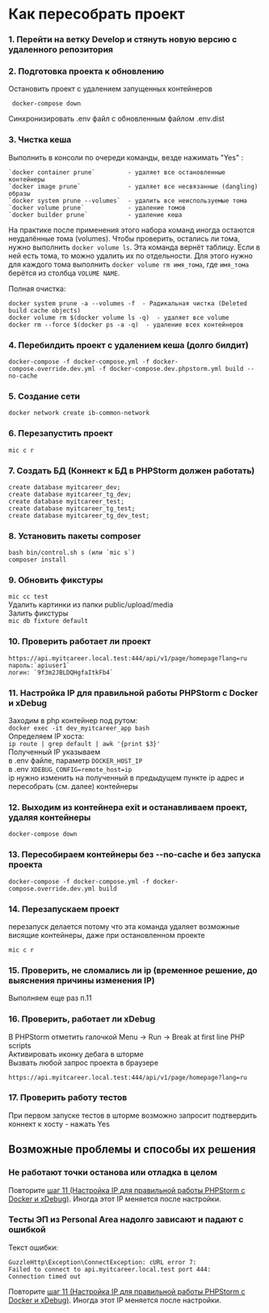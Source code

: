 # Как пересобрать проект

### 1. Перейти на ветку Develop и стянуть новую версию с удаленного репозитория
### 2. Подготовка проекта к обновлению
   Остановить проект с удалением запущенных контейнеров

     docker-compose down
   Синхронизировать .env файл с обновленным файлом .env.dist
### 3. Чистка кеша
   Выполнить в консоли по очереди команды, везде нажимать "Yes" :

    `docker container prune`         - удаляет все остановленные контейнеры
    `docker image prune`             - удаляет все несвязанные (dangling) образы
    `docker system prune --volumes`  - удалить все неиспользуемые тома
    `docker volume prune`            - удаление томов
    `docker builder prune`           - удаление кеша

   На практике после применения этого набора команд иногда остаются неудалённые тома (volumes).
   Чтобы проверить, остались ли тома, нужно выполнить `docker volume ls`. Эта команда вернёт таблицу.
   Если в ней есть тома, то можно удалить их по отдельности. Для этого нужно для каждого тома выполнить
   `docker volume rm имя_тома`, где `имя_тома` берётся из столбца `VOLUME NAME`.

   Полная очистка:
  
    docker system prune -a --volumes -f  - Радикальная чистка (Deleted build cache objects)
    docker volume rm $(docker volume ls -q)  - удаляет все volume
    docker rm --force $(docker ps -a -q)  - удаление всех контейнеров


### 4. Перебилдить проект с удалением кеша (долго билдит)
`docker-compose -f docker-compose.yml -f docker-compose.override.dev.yml -f docker-compose.dev.phpstorm.yml build --no-cache`
### 5. Создание сети
   `docker network create ib-common-network`
### 6. Перезапустить проект
   `mic c r`
### 7. Создать БД (Коннект к БД в PHPStorm должен работать)

    create database myitcareer_dev;
    create database myitcareer_tg_dev;
    create database myitcareer_test;
    create database myitcareer_tg_test;
    create database myitcareer_tg_dev_test;

### 8. Установить пакеты composer
    bash bin/control.sh s (или `mic s`)
    composer install
### 9. Обновить фикстуры
   `mic cc test`\
    Удалить картинки из папки public/upload/media\
    Залить фикстуры\
   `mic db fixture default`
### 10. Проверить работает ли проект
    https://api.myitcareer.local.test:444/api/v1/page/homepage?lang=ru
    пароль:`apiuser1`
    логин: `9f3m2JBLDQHgfaItkFb4`
### 11. Настройка IP для правильной работы PHPStorm с Docker и xDebug
   Заходим в php контейнер под рутом:\
   `docker exec -it dev_myitcareer_app bash`\
   Определяем IP хоста:\
   `ip route | grep default | awk '{print $3}'`\
   Полученный IP указываем\
   в .env файле, параметр `DOCKER_HOST_IP`\
   в .env `XDEBUG_CONFIG=remote_host=ip`\
   ip нужно изменить на полученный в предыдущем пункте ip адрес и пересобрать (см. далее) контейнеры
### 12. Выходим из контейнера exit и останавливаем проект, удаляя контейнеры
   `docker-compose down`
### 13. Пересобираем контейнеры без --no-cache и без запуска проекта
   `docker-compose -f docker-compose.yml -f docker-compose.override.dev.yml build`
### 14. Перезапускаем проект
перезапуск делается потому что эта команда удаляет возможные висящие контейнеры, даже при остановленном проекте

    mic c r
### 15. Проверить, не сломались ли ip (временное решение, до выяснения причины изменения IP)
Выполняем еще раз п.11
### 16. Проверить, работает ли xDebug
   В PHPStorm отметить галочкой Menu -> Run -> Break at first line PHP scripts\
   Активировать иконку дебага в шторме\
   Вызвать любой запрос проекта в браузере

    https://api.myitcareer.local.test:444/api/v1/page/homepage?lang=ru
### 17. Проверить работу тестов
   При первом запуске тестов в шторме возможно запросит подтвердить коннект к хосту - нажать Yes

## Возможные проблемы и способы их решения

### Не работают точки останова или отладка в целом
Повторите [шаг 11 (Настройка IP для правильной работы PHPStorm с Docker и xDebug)](#11-настройка-ip-для-правильной-работы-phpstorm-с-docker-и-xdebug).
Иногда этот IP меняется после настройки.

### Тесты ЭП из Personal Area надолго зависают и падают с ошибкой
Текст ошибки:
```shell
GuzzleHttp\Exception\ConnectException: cURL error 7:
Failed to connect to api.myitcareer.local.test port 444:
Connection timed out
```

Повторите [шаг 11 (Настройка IP для правильной работы PHPStorm с Docker и xDebug)](#11-настройка-ip-для-правильной-работы-phpstorm-с-docker-и-xdebug).
Иногда этот IP меняется после настройки.